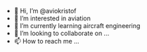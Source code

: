- 👋 Hi, I’m @aviokristof
- 👀 I’m interested in aviation 
- 🌱 I’m currently learning aircraft engineering
- 💞️ I’m looking to collaborate on ...
- 📫 How to reach me ...

<!---
aviokristof/aviokristof is a ✨ special ✨ repository because its `README.md` (this file) appears on your GitHub profile.
You can click the Preview link to take a look at your changes.
--->
